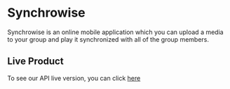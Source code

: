 # Synchrowise

Synchrowise is an online mobile application which you can upload a media to your group and play it synchronized with all of the group members.

## Live Product
To see our API live version, you can click [here](https://synchrowise.azurewebsites.net/)
